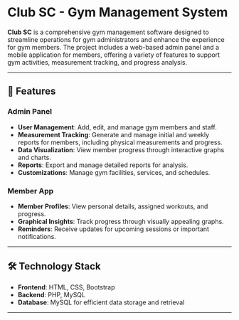 # Club SC - Gym Management System

**Club SC** is a comprehensive gym management software designed to streamline operations for gym administrators and enhance the experience for gym members. The project includes a web-based admin panel and a mobile application for members, offering a variety of features to support gym activities, measurement tracking, and progress analysis.

---

## 🚀 Features

### Admin Panel
- **User Management**: Add, edit, and manage gym members and staff.
- **Measurement Tracking**: Generate and manage initial and weekly reports for members, including physical measurements and progress.
- **Data Visualization**: View member progress through interactive graphs and charts.
- **Reports**: Export and manage detailed reports for analysis.
- **Customizations**: Manage gym facilities, services, and schedules.

### Member App
- **Member Profiles**: View personal details, assigned workouts, and progress.
- **Graphical Insights**: Track progress through visually appealing graphs.
- **Reminders**: Receive updates for upcoming sessions or important notifications.

---

## 🛠️ Technology Stack

- **Frontend**: HTML, CSS, Bootstrap
- **Backend**: PHP, MySQL
- **Database**: MySQL for efficient data storage and retrieval

---
